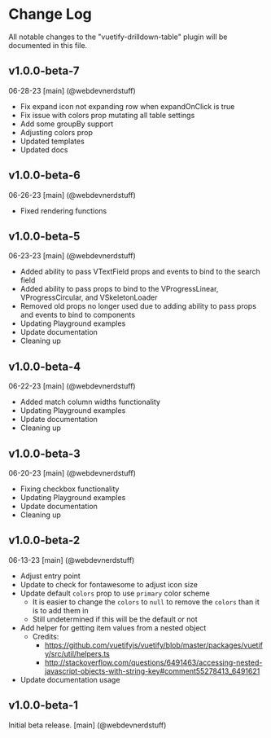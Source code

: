 # Change Log
All notable changes to the "vuetify-drilldown-table" plugin will be documented in this file.

## v1.0.0-beta-7
06-28-23
[main] (@webdevnerdstuff)
* Fix expand icon not expanding row when expandOnClick is true
* Fix issue with colors prop mutating all table settings
* Add some groupBy support
* Adjusting colors prop
* Updated templates
* Updated docs

## v1.0.0-beta-6
06-26-23
[main] (@webdevnerdstuff)
* Fixed rendering functions

## v1.0.0-beta-5
06-23-23
[main] (@webdevnerdstuff)
* Added ability to pass VTextField props and events to bind to the search field
* Added ability to pass props to bind to the VProgressLinear, VProgressCircular, and VSkeletonLoader
* Removed old props no longer used due to adding ability to pass props and events to bind to components
* Updating Playground examples
* Update documentation
* Cleaning up

## v1.0.0-beta-4
06-22-23
[main] (@webdevnerdstuff)
* Added match column widths functionality
* Updating Playground examples
* Update documentation
* Cleaning up

## v1.0.0-beta-3
06-20-23
[main] (@webdevnerdstuff)
* Fixing checkbox functionality
* Updating Playground examples
* Update documentation
* Cleaning up

## v1.0.0-beta-2
06-13-23
[main] (@webdevnerdstuff)
* Adjust entry point
* Update to check for fontawesome to adjust icon size
* Update default `colors` prop to use `primary` color scheme
  * It is easier to change the `colors` to `null` to remove the `colors` than it is to add them in
  * Still undetermined if this will be the default or not
* Add helper for getting item values from a nested object
  * Credits:
    * https://github.com/vuetifyjs/vuetify/blob/master/packages/vuetify/src/util/helpers.ts
    * http://stackoverflow.com/questions/6491463/accessing-nested-javascript-objects-with-string-key#comment55278413_6491621
* Update documentation usage


## v1.0.0-beta-1
Initial beta release.
[main] (@webdevnerdstuff)
